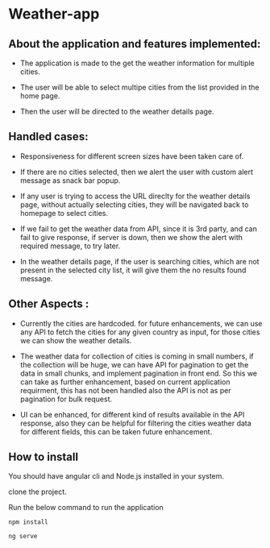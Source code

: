 # Weather-app


## About the application and features implemented:

* The application is made to the get the weather information for multiple cities. 

* The user will be able to select multipe cities from the list provided in the home page.  
 
* Then the user will be directed to the weather details page.


## Handled cases:

* Responsiveness for different screen sizes have been taken care of.

* If there are no cities selected, then we alert the user with custom alert message as snack bar popup.

* If any user is trying to access the URL direclty for the weather details page, without actually selecting cities, they will be navigated back to homepage to select  cities.

* If we fail to get the weather data from API, since it is 3rd party, and can fail to give response, if server is down, then we show the alert with required message, to try later.

* In the weather details page, if the user is searching cities, which are not present in the selected city list, it will give them the no results found message. 


## Other Aspects :

* Currently the cities are hardcoded. for future enhancements, we can use any API to fetch the cities for any given country as input, for those cities we can show the weather details.

* The weather data for collection of cities is coming in small numbers, if the collection will be huge, we can have API for pagination to get the data in small chunks, and implement pagination in front end. So this we can take as further enhancement, based on current application requirment, this has not been handled also the API is not as per pagination for bulk request.

* UI can be enhanced, for different kind of results available in the API response, also they can be helpful for filtering the cities weather data for different fields, this can be taken future enhancement.

## How to install

You should have angular cli and Node.js installed in your system.

clone the project.

Run the below command to run the application

```npm install```

```ng serve``` 